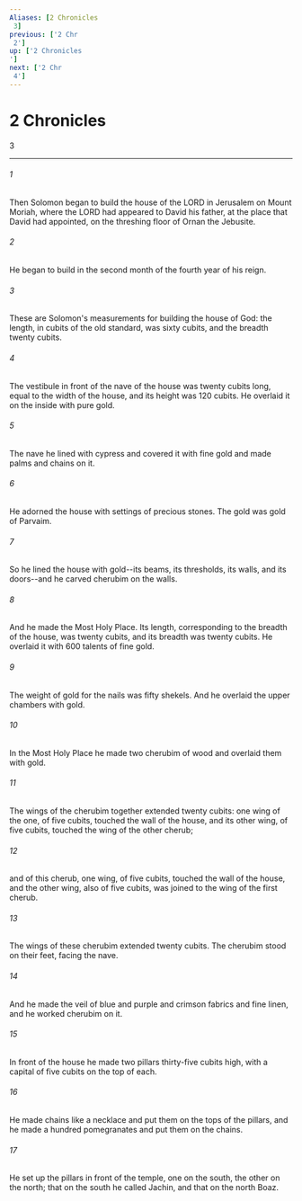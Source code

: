 ```yaml
---
Aliases: [2 Chronicles 3]
previous: ['2 Chr 2']
up: ['2 Chronicles']
next: ['2 Chr 4']
---
```

# 2 Chronicles 3

***
 

###### 1 
Then Solomon began to build the house of the LORD in Jerusalem on Mount Moriah, where the LORD had appeared to David his father, at the place that David had appointed, on the threshing floor of Ornan the Jebusite.  

###### 2 
He began to build in the second month of the fourth year of his reign.  

###### 3 
These are Solomon's measurements for building the house of God: the length, in cubits of the old standard, was sixty cubits, and the breadth twenty cubits.  

###### 4 
The vestibule in front of the nave of the house was twenty cubits long, equal to the width of the house, and its height was 120 cubits. He overlaid it on the inside with pure gold.  

###### 5 
The nave he lined with cypress and covered it with fine gold and made palms and chains on it.  

###### 6 
He adorned the house with settings of precious stones. The gold was gold of Parvaim.  

###### 7 
So he lined the house with gold--its beams, its thresholds, its walls, and its doors--and he carved cherubim on the walls.  

###### 8 
And he made the Most Holy Place. Its length, corresponding to the breadth of the house, was twenty cubits, and its breadth was twenty cubits. He overlaid it with 600 talents of fine gold.  

###### 9 
The weight of gold for the nails was fifty shekels. And he overlaid the upper chambers with gold.  

###### 10 
In the Most Holy Place he made two cherubim of wood and overlaid them with gold.  

###### 11 
The wings of the cherubim together extended twenty cubits: one wing of the one, of five cubits, touched the wall of the house, and its other wing, of five cubits, touched the wing of the other cherub;  

###### 12 
and of this cherub, one wing, of five cubits, touched the wall of the house, and the other wing, also of five cubits, was joined to the wing of the first cherub.  

###### 13 
The wings of these cherubim extended twenty cubits. The cherubim stood on their feet, facing the nave.  

###### 14 
And he made the veil of blue and purple and crimson fabrics and fine linen, and he worked cherubim on it.  

###### 15 
In front of the house he made two pillars thirty-five cubits high, with a capital of five cubits on the top of each.  

###### 16 
He made chains like a necklace and put them on the tops of the pillars, and he made a hundred pomegranates and put them on the chains.  

###### 17 
He set up the pillars in front of the temple, one on the south, the other on the north; that on the south he called Jachin, and that on the north Boaz.
